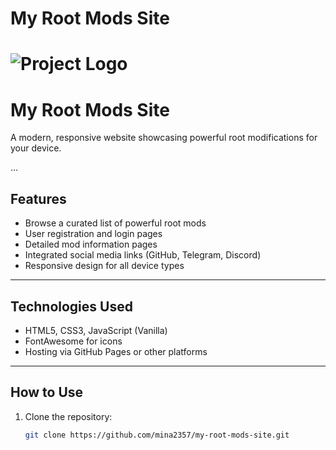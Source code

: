 # My Root Mods Site

# ![Project Logo](https://logo-suggestion.renderforest.com/suggestions-images/31df/e5b0/31dfe5b06f7d9adfccec471ceb28e9c8.png)

# My Root Mods Site

A modern, responsive website showcasing powerful root modifications for your device.

...

## Features

- Browse a curated list of powerful root mods  
- User registration and login pages  
- Detailed mod information pages  
- Integrated social media links (GitHub, Telegram, Discord)  
- Responsive design for all device types  

---

## Technologies Used

- HTML5, CSS3, JavaScript (Vanilla)  
- FontAwesome for icons  
- Hosting via GitHub Pages or other platforms  

---

## How to Use

1. Clone the repository:  
   ```bash
   git clone https://github.com/mina2357/my-root-mods-site.git
